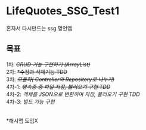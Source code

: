 # LifeQuotes_SSG_Test1
혼자서 다시만드는 ssg 명언앱

## 목표 <br>
1차: ~~*CRUD 기능 구현하기 (ArrayList)*~~ <br>
2차: ~~*수정과 삭제기능 TDD~~ <br>
3차: ~~*모듈화( Controller와 Repository로 나누기)*~~ <br>
4차-1: ~~*영속중 중 파일 저장, 불러오기 구현 TDD*~~ <br>
4차-2: *객체를 JSON으로 변환하여 저장, 불러오기 구현 TDD* <br>
4차-3: *빌드 기능 구현* <br><br>

*해시맵 도입X

